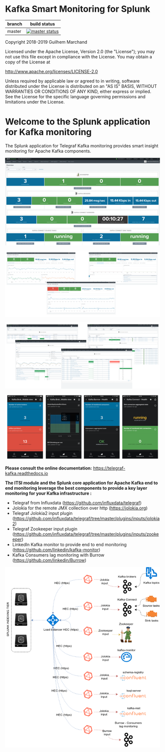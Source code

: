 # Kafka Smart Monitoring for Splunk

| branch | build status |
| ---    | ---          |
| master | [![master status](https://circleci.com/gh/guilhemmarchand/telegraf-kafka/tree/master.svg?style=svg)](https://circleci.com/gh/guilhemmarchand/telegraf-kafka/tree/master)

Copyright 2018-2019 Guilhem Marchand

Licensed under the Apache License, Version 2.0 (the "License");
you may not use this file except in compliance with the License.
You may obtain a copy of the License at

http://www.apache.org/licenses/LICENSE-2.0

Unless required by applicable law or agreed to in writing, software
distributed under the License is distributed on an "AS IS" BASIS,
WITHOUT WARRANTIES OR CONDITIONS OF ANY KIND, either express or implied.
See the License for the specific language governing permissions and
limitations under the License.

# Welcome to the Splunk application for Kafka monitoring

The Splunk application for Telegraf Kafka monitoring provides smart insight monitoring for Apache Kafka components.

![screen1](./docs/img/coremain.png)

![screen1](./docs/img/main1.png)

![screen1](./docs/img/main2.png)

![screen1](./docs/img/splunk_experience_dashboards.png)

**Please consult the online documentation:** https://telegraf-kafka.readthedocs.io

**The ITSI module and the Splunk core application for Apache Kafka end to end monitoring leverage the best components to provide a key layer monitoring for your Kafka infrastructure :**

- Telegraf from Influxdata (https://github.com/influxdata/telegraf)
- Jolokia for the remote JMX collection over http (https://jolokia.org)
- Telegraf Jolokia2 input plugin (https://github.com/influxdata/telegraf/tree/master/plugins/inputs/jolokia2)
- Telegraf Zookeeper input plugin (https://github.com/influxdata/telegraf/tree/master/plugins/inputs/zookeeper)
- LinkedIn Kafka monitor to provide end to end monitoring (https://github.com/linkedin/kafka-monitor)
- Kafka Consumers lag monitoring with Burrow (https://github.com/linkedin/Burrow)

![screen1](./docs/img/draw.io/overview_diagram.png)

